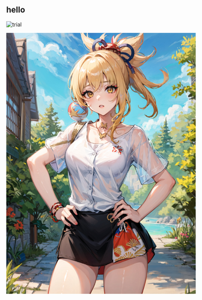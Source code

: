 ## hello
![trial](hello.png "圣遗物")

<img src="yoimiya.jpg" alt="hhhh" title="trial" style="zoom:150%;" />